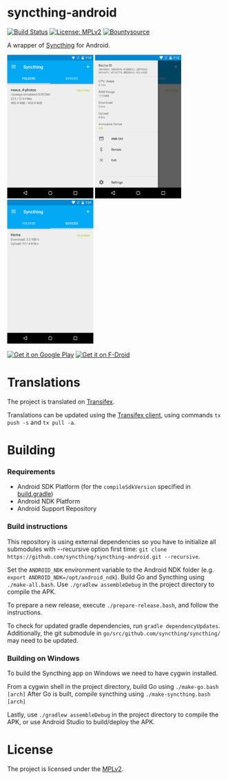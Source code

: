 # syncthing-android

[![Build Status](https://travis-ci.org/syncthing/syncthing-android.svg?branch=master)](https://travis-ci.org/syncthing/syncthing-android)
[![License: MPLv2](https://img.shields.io/badge/License-MPLv2-blue.svg)](https://opensource.org/licenses/MPL-2.0)
[![Bountysource](https://api.bountysource.com/badge/tracker?tracker_id=1183310)](https://www.bountysource.com/teams/syncthing-android)

A wrapper of [Syncthing](https://github.com/syncthing/syncthing) for Android.

<img src="src/main/play/en-GB/listing/phoneScreenshots/screenshot_phone_1.png" alt="screenshot 1" width="200" />
<img src="src/main/play/en-GB/listing/phoneScreenshots/screenshot_phone_2.png" alt="screenshot 2" width="200" />
<img src="src/main/play/en-GB/listing/phoneScreenshots/screenshot_phone_3.png" alt="screenshot 3" width="200" />

[<img alt="Get it on Google Play" src="https://play.google.com/intl/en_us/badges/images/generic/en_badge_web_generic.png" height="80">](https://play.google.com/store/apps/details?id=com.nutomic.syncthingandroid) [<img alt="Get it on F-Droid" src="https://f-droid.org/badge/get-it-on.png" height="80">](https://f-droid.org/app/com.nutomic.syncthingandroid)

# Translations

The project is translated on [Transifex](https://www.transifex.com/projects/p/syncthing-android/).

Translations can be updated using the [Transifex client](http://docs.transifex.com/developer/client/), using commands `tx push -s` and `tx pull -a`.

# Building

### Requirements
- Android SDK Platform (for the `compileSdkVersion` specified in [build.gradle](build.gradle))
- Android NDK Platform
- Android Support Repository

### Build instructions

This repository is using external dependencies so you have to initialize all submodules with --recursive option first time: `git clone https://github.com/syncthing/syncthing-android.git --recursive`.

Set the `ANDROID_NDK` environment variable to the Android NDK folder (e.g. `export ANDROID_NDK=/opt/android_ndk`).
Build Go and Syncthing using `./make-all.bash`.
Use `./gradlew assembleDebug` in the project directory to compile the APK.

To prepare a new release, execute `./prepare-release.bash`, and follow the instructions.

To check for updated gradle dependencies, run `gradle dependencyUpdates`. Additionally, the git submodule in `go/src/github.com/syncthing/syncthing/` may need to be updated.


### Building on Windows

To build the Syncthing app on Windows we need to have cygwin installed.

From a cygwin shell in the project directory, build Go using `./make-go.bash [arch]`
After Go is built, compile syncthing using `./make-syncthing.bash [arch]`

Lastly, use `./gradlew assembleDebug` in the project directory to compile the APK,
or use Android Studio to build/deploy the APK.

# License

The project is licensed under the [MPLv2](LICENSE).
